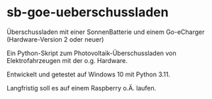 # sb-goe-ueberschussladen
Überschussladen mit einer SonnenBatterie und einem Go-eCharger (Hardware-Version 2 oder neuer)

Ein Python-Skript zum Photovoltaik-Überschussladen von Elektrofahrzeugen mit der o.g. Hardware.

Entwickelt und getestet auf Windows 10 mit Python 3.11.

Langfristig soll es auf einem Raspberry o.Ä. laufen.
